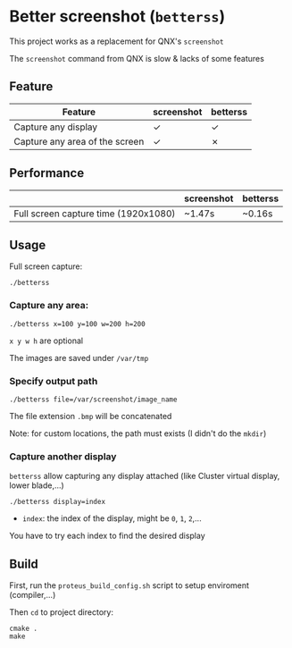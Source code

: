 # Better screenshot (`betterss`)

This project works as a replacement for QNX's `screenshot`

The `screenshot` command from QNX is slow & lacks of some features

## Feature

| Feature                              | screenshot | betterss |
|--------------------------------------|------------|----------|
| Capture any display                  |  &check;   |  &check; |
| Capture any area of the screen       |  &check;   |  &cross; |

## Performance
|                                      | screenshot | betterss |
|--------------------------------------|------------|----------|
| Full screen capture time (1920x1080) | ~1.47s     |  ~0.16s  |

## Usage

Full screen capture:
```shell
./betterss
```

### Capture any area:

```shell
./betterss x=100 y=100 w=200 h=200
```
`x y w h` are optional

The images are saved under `/var/tmp`

### Specify output path

```shell
./betterss file=/var/screenshot/image_name
```

The file extension `.bmp` will be concatenated

Note: for custom locations, the path must exists (I didn't do the `mkdir`)


### Capture another display

`betterss` allow capturing any display attached (like Cluster virtual display, lower blade,...)

```shell
./betterss display=index
```
- `index`: the index of the display, might be `0`, `1`, `2`,...

You have to try each index to find the desired display

## Build

First, run the `proteus_build_config.sh` script to setup enviroment (compiler,...)

Then `cd` to project directory:
```shell
cmake .
make
```